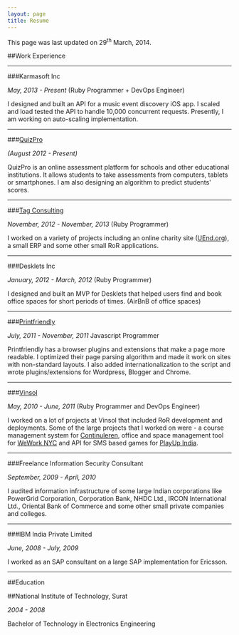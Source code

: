 ```yaml
---
layout: page
title: Resume
---
```


<p class="message">
  This page was last updated on 29<sup>th</sup> March, 2014.
</p>


##Work Experience

-----------------

###Karmasoft Inc

_May, 2013 - Present_ (Ruby Programmer + DevOps Engineer)

I designed and built an API for a music event discovery iOS app. I scaled and load tested the API to handle 10,000 concurrent requests. Presently, I am working on auto-scaling implementation.

-----------------

###[QuizPro](http://quizpro.in)

_(August 2012 - Present)_

QuizPro is an online assessment platform for schools and other educational institutions. It allows students to take assessments from computers, tablets or smartphones. I am also designing an algorithm to predict students' scores.

-----------------

###[Tag Consulting](http://tag.ca)

_November, 2012 - November, 2013_ (Ruby Programmer)

I worked on a variety of projects including an online charity site ([UEnd.org](http://uend.org)), a small ERP and some other small RoR applications.

------------------

###Desklets Inc

_January, 2012 - March, 2012_ (Ruby Programmer)

I designed and built an MVP for Desklets that helped users find and book office spaces for short periods of times. (AirBnB of office spaces)

------------------

###[Printfriendly](http://printfriendly.com)

_July, 2011 - November, 2011_ Javascript Programmer

Printfriendly has a browser plugins and extensions that make a page more readable. I optimized their page parsing algorithm and made it work on sites with non-standard layouts. I also added internationalization to the script and wrote plugins/extensions for Wordpress, Blogger and Chrome.

------------------

###[Vinsol](http://vinsol.com)

_May, 2010 - June, 2011_ (Ruby Programmer and DevOps Engineer)

I worked on a lot of projects at Vinsol that included RoR development and deployments. Some of the large projects that I worked on were - a course management system for [Continuleren](http://www.continuleren.nl/), office and space management tool for [WeWork NYC](https://www.wework.com/)
and API for SMS based games for [PlayUp India](http://www.business-standard.com/article/press-releases/playup-to-redefine-live-gaming-in-india-111020100117_1.html).

-------------------

###Freelance Information Security Consultant

_September, 2009 - April, 2010_

I audited information infrastructure of some large Indian corporations like PowerGrid Corporation, Corporation Bank, NHDC Ltd., IRCON International Ltd., Oriental Bank of Commerce and some other small private companies and colleges.

-------------------

###IBM India Private Limited

_June, 2008 - July, 2009_

I worked as an SAP consultant on a large SAP implementation for Ericsson.

-------------------

##Education

##National Institute of Technology, Surat 

_2004 - 2008_

Bachelor of Technology in Electronics Engineering
